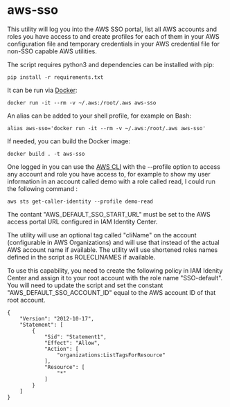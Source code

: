 # aws-sso

This utility will log you into the AWS SSO portal, list all AWS accounts and roles you have access to and create profiles for each of them in your AWS configuration file and temporary credentials in your AWS credential file for non-SSO capable AWS utilities.

The script requires python3 and dependencies can be installed with pip:
```
pip install -r requirements.txt
```

It can be run via [Docker](https://docs.docker.com/get-docker/):
```
docker run -it --rm -v ~/.aws:/root/.aws aws-sso
```

An alias can be added to your shell profile, for example on Bash:
```
alias aws-sso='docker run -it --rm -v ~/.aws:/root/.aws aws-sso'
```

If needed, you can build the Docker image:
```
docker build . -t aws-sso
```

One logged in you can use the [AWS CLI](https://docs.aws.amazon.com/cli/latest/userguide/getting-started-install.html) with the --profile option to access any account and role you have access to, for example to show my user information in an account called demo with a role called read, I could run the following command :
```
aws sts get-caller-identity --profile demo-read
```
The contant "AWS_DEFAULT_SSO_START_URL" must be set to the AWS access portal URL configured in IAM Identity Center. 

The utility will use an optional tag called "cliName" on the account (configurable in AWS Organizations) and will use that instead of the actual AWS account name if available.  The utility will use shortened roles names defined in the script as ROLECLINAMES if available.

To use this capability, you need to create the following policy in IAM Idenity Center and assign it to your root account with the role name "SSO-default".  You will need to update the script and set the constant "AWS_DEFAULT_SSO_ACCOUNT_ID" equal to the AWS account ID of that root account.

```
{
	"Version": "2012-10-17",
	"Statement": [
		{
			"Sid": "Statement1",
			"Effect": "Allow",
			"Action": [
				"organizations:ListTagsForResource"
			],
			"Resource": [
				"*"
			]
		}
	]
}
```

